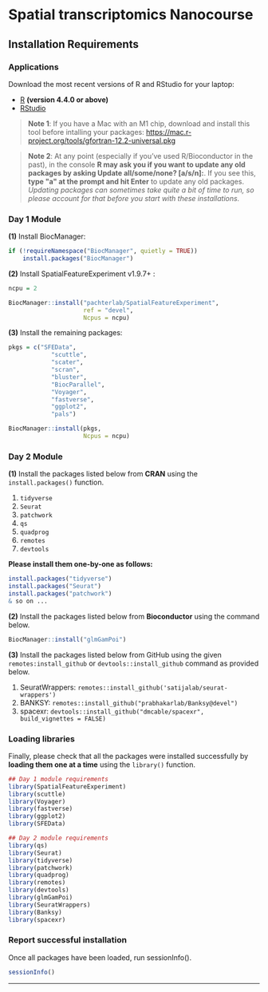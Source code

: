 # Spatial transcriptomics Nanocourse

## Installation Requirements

### Applications
Download the most recent versions of R and RStudio for your laptop:

 - [R](http://lib.stat.cmu.edu/R/CRAN/) **(version 4.4.0 or above)**
 - [RStudio](https://www.rstudio.com/products/rstudio/download/#download)

> **Note 1**: If you have a Mac with an M1 chip, download and install this tool before intalling your packages: https://mac.r-project.org/tools/gfortran-12.2-universal.pkg

> **Note 2**: At any point (especially if you’ve used R/Bioconductor in the past), in the console **R may ask you if you want to update any old packages by asking Update all/some/none? [a/s/n]:**. If you see this, **type "a" at the prompt and hit Enter** to update any old packages. _Updating packages can sometimes take quite a bit of time to run, so please account for that before you start with these installations._  


### Day 1 Module

**(1)** Install BiocManager:

```r
if (!requireNamespace("BiocManager", quietly = TRUE)) 
	install.packages("BiocManager")

```

**(2)** Install SpatialFeatureExperiment v1.9.7+ :

```r
ncpu = 2

BiocManager::install("pachterlab/SpatialFeatureExperiment",
                     ref = "devel",
                     Ncpus = ncpu)
```

**(3)** Install the remaining packages:

```r
pkgs = c("SFEData",
         	"scuttle",
         	"scater",
         	"scran",
         	"bluster",
         	"BiocParallel",
         	"Voyager",
         	"fastverse",
         	"ggplot2",
         	"pals")

BiocManager::install(pkgs,
                     Ncpus = ncpu)
```



### Day 2 Module

**(1)** Install the packages listed below from **CRAN** using the `install.packages()` function. 

1. `tidyverse`
2. `Seurat`
3. `patchwork`
4. `qs`
5. `quadprog`
6. `remotes`
7. `devtools`


**Please install them one-by-one as follows:**

```r
install.packages("tidyverse")
install.packages("Seurat")
install.packages("patchwork")
& so on ...
```

**(2)** Install the packages listed below from **Bioconductor** using the command below.

```r
BiocManager::install("glmGamPoi")
```

**(3)** Install the packages listed below from GitHub using the given `remotes:install_github` or `devtools::install_github` command as provided below.

1. SeuratWrappers: `remotes::install_github('satijalab/seurat-wrappers')`
2. BANKSY: `remotes::install_github("prabhakarlab/Banksy@devel")`
3. spacexr: `devtools::install_github("dmcable/spacexr", build_vignettes = FALSE)`


### Loading libraries
Finally, please check that all the packages were installed successfully by **loading them one at a time** using the `library()` function.  

```r
## Day 1 module requirements
library(SpatialFeatureExperiment)
library(scuttle)
library(Voyager)
library(fastverse)
library(ggplot2)
library(SFEData)

## Day 2 module requirements
library(qs)
library(Seurat)
library(tidyverse)
library(patchwork)
library(quadprog)
library(remotes)
library(devtools)
library(glmGamPoi)
library(SeuratWrappers)
library(Banksy)
library(spacexr)

```

### Report successful installation 
Once all packages have been loaded, run sessionInfo().  

```r
sessionInfo()
```



---
